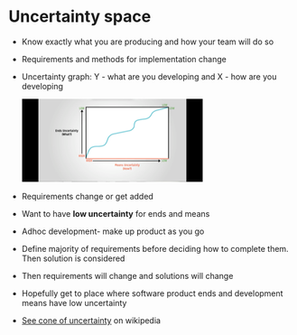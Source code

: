# Uncertainty space

* Know exactly what you are producing and how your team will do so

* Requirements and methods for implementation change

* Uncertainty graph: Y - what are you developing and X - how are you developing

  ![uncertainty](/assets/uncertainty.png)

* Requirements change or get added

* Want to have **low uncertainty** for ends and means

* Adhoc development- make up product as you go

* Define majority of requirements before deciding how to complete them. Then solution is considered

* Then requirements will change and solutions will change

* Hopefully get to place where software product ends and development means have low uncertainty

* [See cone of uncertainty](https://en.wikipedia.org/wiki/Cone_of_Uncertainty) on wikipedia
